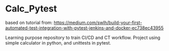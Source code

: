 # Calc_Pytest
based on tutorial from: https://medium.com/swlh/build-your-first-automated-test-integration-with-pytest-jenkins-and-docker-ec738ec43955

Learning purpose repository to train CI/CD and CT workflow. 
Project using simple calculator in python, and unittests in pytest.




